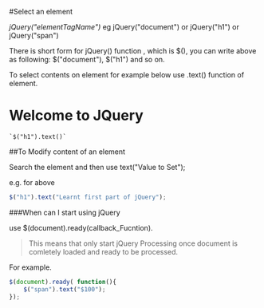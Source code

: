 

#Select an element

*jQuery("elementTagName")* eg jQuery("document") or jQuery("h1") or jQuery("span")

There is short form for jQuery() function , which is $(), you can write above as following:
$("document"), $("h1") and so on.

To select contents on element for example below use .text() function of element.
<h1>Welcome to JQuery</h1>

``` `$("h1").text()` ``` 



##To Modify content of an element 

Search the element and then use  text("Value to Set");

e.g. for above  

```javascript
$("h1").text("Learnt first part of jQuery");
```

###When can I start using jQuery


use $(document).ready(callback_Fucntion).

> This means that only start jQuery Processing once document is comletely loaded and ready to be processed.

For example.

```javascript
$(document).ready( function(){
    $("span").text("$100");
});
```